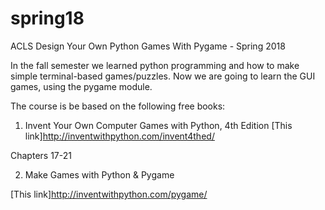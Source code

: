 # spring18
ACLS Design Your Own Python Games With Pygame - Spring 2018

In the fall semester we learned python programming and how to make
simple terminal-based games/puzzles. Now we are going to learn
the GUI games, using the pygame module.

The course is be based on the following free books:

1. Invent Your Own Computer Games with Python, 4th Edition
[This link]http://inventwithpython.com/invent4thed/

Chapters 17-21

2. Make Games with Python & Pygame

[This link]http://inventwithpython.com/pygame/

